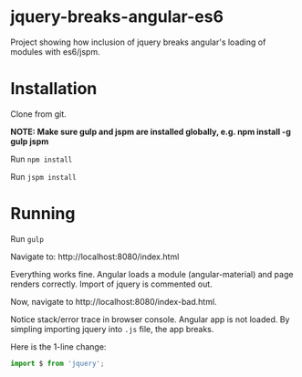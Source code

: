 # jquery-breaks-angular-es6
Project showing how inclusion of jquery breaks angular's loading of modules with es6/jspm.

# Installation

Clone from git.

**NOTE: Make sure gulp and jspm are installed globally, e.g. npm install -g gulp jspm**

Run `npm install`

Run `jspm install`

# Running

Run `gulp`

Navigate to: http://localhost:8080/index.html

Everything works fine. Angular loads a module (angular-material) and page renders correctly. Import of jquery is commented out.

Now, navigate to http://localhost:8080/index-bad.html.

Notice stack/error trace in browser console. Angular app is not loaded.  By simpling importing jquery into `.js` file, the app breaks.

Here is the 1-line change:
```javascript
import $ from 'jquery';
```
